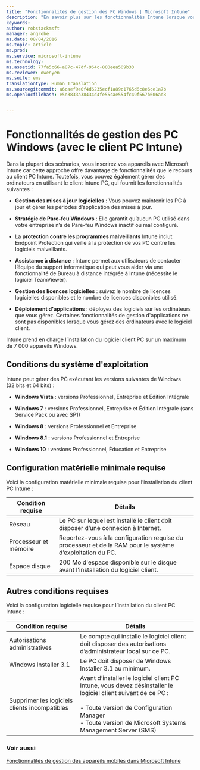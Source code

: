 ```yaml
---
title: "Fonctionnalités de gestion des PC Windows | Microsoft Intune"
description: "En savoir plus sur les fonctionnalités Intune lorsque vous gérez des ordinateurs Windows avec le logiciel client Intune."
keywords: 
author: robstackmsft
manager: angrobe
ms.date: 08/04/2016
ms.topic: article
ms.prod: 
ms.service: microsoft-intune
ms.technology: 
ms.assetid: 77fa5c66-a87c-47df-964c-800eea509b33
ms.reviewer: owenyen
ms.suite: ems
translationtype: Human Translation
ms.sourcegitcommit: a6caef9e0f4d6235ecf1a89c1765d6c8e6ce1a7b
ms.openlocfilehash: e5e3833a38434d4fe55cae554fc49f567b606ad8


---
```


# Fonctionnalités de gestion des PC Windows (avec le client PC Intune)
Dans la plupart des scénarios, vous inscrirez vos appareils avec Microsoft Intune car cette approche offre davantage de fonctionnalités que le recours au client PC Intune. Toutefois, vous pouvez également gérer des ordinateurs en utilisant le client Intune PC, qui fournit les fonctionnalités suivantes :

-   **Gestion des mises à jour logicielles** : Vous pouvez maintenir les PC à jour et gérer les périodes d’application des mises à jour.

-   **Stratégie de Pare-feu Windows** : Elle garantit qu’aucun PC utilisé dans votre entreprise n’a de Pare-feu Windows inactif ou mal configuré.

-   La **protection contre les programmes malveillants** Intune inclut Endpoint Protection qui veille à la protection de vos PC contre les logiciels malveillants.

-   **Assistance à distance** : Intune permet aux utilisateurs de contacter l’équipe du support informatique qui peut vous aider via une fonctionnalité de Bureau à distance intégrée à Intune (nécessite le logiciel TeamViewer).

-   **Gestion des licences logicielles** : suivez le nombre de licences logicielles disponibles et le nombre de licences disponibles utilisé.
-   **Déploiement d'applications** : déployez des logiciels sur les ordinateurs que vous gérez. Certaines fonctionnalités de gestion d'applications ne sont pas disponibles lorsque vous gérez des ordinateurs avec le logiciel client.


Intune prend en charge l’installation du logiciel client PC sur un maximum de 7 000 appareils Windows.

## Conditions du système d'exploitation
Intune peut gérer des PC exécutant les versions suivantes de Windows (32 bits et 64 bits) :


-   **Windows Vista** : versions Professionnel, Entreprise et Édition Intégrale

-   **Windows 7** : versions Professionnel, Entreprise et Édition Intégrale (sans Service Pack ou avec SP1)

-   **Windows 8** : versions Professionnel et Entreprise

-   **Windows 8.1** : versions Professionnel et Entreprise

- **Windows 10** : versions Professionnel, Éducation et Entreprise


## Configuration matérielle minimale requise
Voici la configuration matérielle minimale requise pour l’installation du client PC Intune :

|Condition requise|Détails|
|---------------|--------------------|
|Réseau|Le PC sur lequel est installé le client doit disposer d’une connexion à Internet.|
|Processeur et mémoire|Reportez-vous à la configuration requise du processeur et de la RAM pour le système d’exploitation du PC.|
|Espace disque|200 Mo d'espace disponible sur le disque avant l'installation du logiciel client.|

## Autres conditions requises
Voici la configuration logicielle requise pour l’installation du client PC Intune :

|Condition requise|Détails|
|---------------|--------------------|
|Autorisations administratives|Le compte qui installe le logiciel client doit disposer des autorisations d’administrateur local sur ce PC.|
|Windows Installer 3.1|Le PC doit disposer de Windows Installer 3.1 au minimum.|
|Supprimer les logiciels clients incompatibles|Avant d’installer le logiciel client PC Intune, vous devez désinstaller le logiciel client suivant de ce PC :<br /><br />- Toute version de Configuration Manager<br />- Toute version de Microsoft Systems Management Server (SMS)|

### Voir aussi
[Fonctionnalités de gestion des appareils mobiles dans Microsoft Intune](./mobile-device-management-capabilities-in-microsoft-intune.md)



<!--HONumber=Aug16_HO3-->



